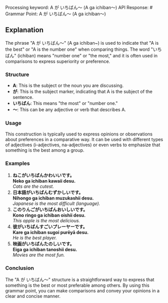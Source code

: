 Processing keyword: A が いちばん～ (A ga ichiban～)
API Response: # Grammar Point: A が いちばん～ (A ga ichiban～)
## Explanation
The phrase "A が いちばん～" (A ga ichiban~) is used to indicate that "A is the best" or "A is the number one" when comparing things. The word "いちばん" (ichiban) means "number one" or "the most," and it is often used in comparisons to express superiority or preference.
### Structure
- **A**: This is the subject or the noun you are discussing. 
- **が**: This is the subject marker, indicating that A is the subject of the sentence.
- **いちばん**: This means "the most" or "number one."
- **～**: This can be any adjective or verb that describes A.
### Usage
This construction is typically used to express opinions or observations about preferences in a comparative way. It can be used with different types of adjectives (i-adjectives, na-adjectives) or even verbs to emphasize that something is the best among a group.
### Examples
1. **ねこがいちばんかわいいです。**  
   **Neko ga ichiban kawaii desu.**  
   *Cats are the cutest.*
2. **日本語がいちばんむずかしいです。**  
   **Nihongo ga ichiban muzukashii desu.**  
   *Japanese is the most difficult (language).*
3. **このりんごがいちばんおいしいです。**  
   **Kono ringo ga ichiban oishii desu.**  
   *This apple is the most delicious.*
4. **彼がいちばんすごいプレーヤーです。**  
   **Kare ga ichiban sugoi purēyā desu.**  
   *He is the best player.*
5. **映画がいちばんたのしいです。**  
   **Eiga ga ichiban tanoshii desu.**  
   *Movies are the most fun.*
### Conclusion
The "A が いちばん～" structure is a straightforward way to express that something is the best or most preferable among others. By using this grammar point, you can make comparisons and convey your opinions in a clear and concise manner.
